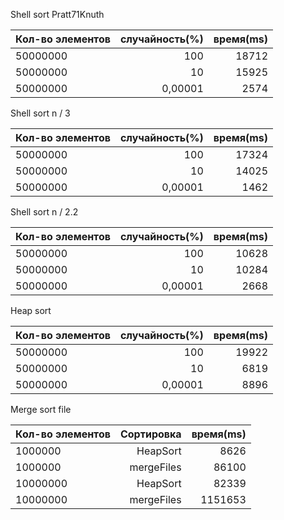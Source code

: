 Shell sort Pratt71Knuth

Кол-во элементов|случайность(%)|время(ms)
---|---:|---:
50000000|100|18712
50000000|10|15925
50000000|0,00001|2574

Shell sort n / 3

Кол-во элементов|случайность(%)|время(ms)
---|---:|---:
50000000|100|17324
50000000|10|14025
50000000|0,00001|1462

Shell sort n / 2.2

Кол-во элементов|случайность(%)|время(ms)
---|---:|---:
50000000|100|10628
50000000|10|10284
50000000|0,00001|2668

Heap sort 

Кол-во элементов|случайность(%)|время(ms)
---|---:|---:
50000000|100|19922
50000000|10|6819
50000000|0,00001|8896

Merge sort file 

Кол-во элементов|Сортировка|время(ms)
---|---:|---:
1000000|HeapSort|8626
1000000|mergeFiles|86100
10000000|HeapSort|82339
10000000|mergeFiles|1151653


